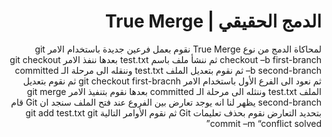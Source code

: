 # <div dir="rtl">الدمج الحقيقي | True Merge</div>

<div dir="rtl">
لمحاكاة الدمج من نوع
True Merge
نقوم بعمل فرعين جديدة باستخدام الامر
git checkout –b first-branch
ثم ننشأ ملف باسم test.txt
بعدها ننفذ الامر
git checkout –b second-branch
ثم نقوم بتعديل الملف test.txt وننقله الى مرحلة الـ committed
ثم نعود الى الفرع الأول باستخدام الامر
git checkout first-bracnh
ثم نقوم بتعديل الملف test.txt وننثله الى مرحلة الـ committed
بعدها نقوم بتنفيذ الامر
git merge second-branch
يظهر لنا انه يوجد تعارض بين الفروع
عند فتح الملف سنجد ان Git قام بتحديد التعارض
نقوم بحذف تعليمات Git ثم نقوم الأوامر التالية
git add test.txt
git commit –m “conflict solved”
</div>
